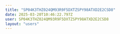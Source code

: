 ```yaml
---
title: "SP04K3THZ024QM93R9F5DXTZSPY98ATXD2E2CSD8"
date: 2025-03-20T10:46:22.797Z
user: SP04K3THZ024QM93R9F5DXTZSPY98ATXD2E2CSD8
layout: "users"
---
```

    